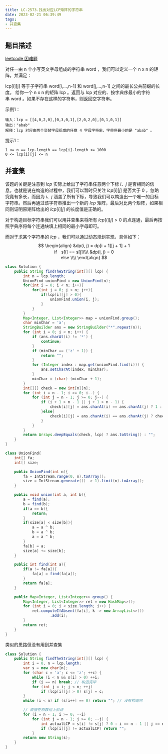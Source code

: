 ```yaml
---
title: LC-2573.找出对应LCP矩阵的字符串
date: 2023-02-21 06:39:49
tags:
- 并查集
---
```


## 题目描述
[leetcode 困难题](https://leetcode.cn/problems/find-the-string-with-lcp/submissions/)

对任一由 n 个小写英文字母组成的字符串 word ，我们可以定义一个 n x n 的矩阵，并满足：

lcp[i][j] 等于子字符串 word[i,...,n-1] 和 word[j,...,n-1] 之间的最长公共前缀的长度。
给你一个 n x n 的矩阵 lcp 。返回与 lcp 对应的、按字典序最小的字符串 word 。如果不存在这样的字符串，则返回空字符串。

示例1：
```
输入：lcp = [[4,0,2,0],[0,3,0,1],[2,0,2,0],[0,1,0,1]]
输出："abab"
解释：lcp 对应由两个交替字母组成的任意 4 字母字符串，字典序最小的是 "abab" 。
```

提示1：
```
1 <= n == lcp.length == lcp[i].length <= 1000
0 <= lcp[i][j] <= n
```

## 并查集
该题的关键是注意到 $lcp$ 实际上给出了字符串任意两个下标 $i、j$ 是否相同的信息。也就是说在构造的过程中，我们可以暂时只关注 $lcp[i][j]$ 是否大于 $0$ ，忽略究竟有多长，而因为 $i、j$ 涵盖了所有下标，导致我们可以构造出一个唯一的目标字符串。然后再通过该字符串推出一个新的 $lcp$ 矩阵，最后对比两个矩阵，如果相同则证明原矩阵给出的 $lcp[i][j]$ 的长度值是正确的。

对于构造目标字符串我们可以用并查集来将所有 $lcp[i][j] > 0$ 的点连通，最后再按照字典序将每个连通块填上相同的最小字母即可。

而对于求某个字符串的 $lcp$ ，我们可以通过动态规划实现，具体如下：
$$
\begin{align}
&dp(i, j) = dp[i + 1][j + 1] + 1　　　　　　　　　　　　　　　　　　　 if　s[i] == s[j]\\\\
&dp(i, j) = 0　　　　 　　　　　　　　　　　　　　　　　　　　　　　     else \\\\
\end{align}
$$

```Java
class Solution {
    public String findTheString(int[][] lcp) {
        int n = lcp.length;
        UnionFind unionFind = new UnionFind(n);
        for(int i = 0; i < n; i++){
            for(int j = 0; j < n; j++){
                if(lcp[i][j] > 0){
                    unionFind.union(i, j);
                }
            }
        }
        Map<Integer, List<Integer>> map = unionFind.group();
        char minChar = 'a';
        StringBuilder ans = new StringBuilder("*".repeat(n));
        for (int i = 0; i < n; i++) {
            if (ans.charAt(i) != '*') {
                continue;
            }
            if (minChar == ('z' + 1)) {
                return "";
            }
            for (Integer index : map.get(unionFind.find(i))) {
                ans.setCharAt(index, minChar);
            }
            minChar = (char) (minChar + 1);
        }
        int[][] check = new int[n][n];
        for (int i = n - 1; i >= 0; i--) {
            for (int j = n - 1; j >= 0; j--) {
                if (i + 1 > n - 1 || j + 1 > n - 1) {
                    check[i][j] = ans.charAt(i) == ans.charAt(j) ? 1 : 0;
                }else{
                    check[i][j] = ans.charAt(i) == ans.charAt(j) ? check[i + 1][j + 1] + 1 : 0;
                }
            }
        }
        return Arrays.deepEquals(check, lcp) ? ans.toString() : "";
    }
}

class UnionFind{
    int[] fa;
    int[] size;

    public UnionFind(int n){
        fa = IntStream.range(0, n).toArray();
        size = IntStream.generate(() -> 1).limit(n).toArray();
    }

    public void union(int a, int b){
        a = find(a);
        b = find(b);
        if(a == b){
            return;
        }
        if(size[a] < size[b]){
            a = a ^ b;
            b = a ^ b;
            a = a ^ b;
        }
        fa[b] = a;
        size[a] += size[b];
    }

    public int find(int a){
        if(a != fa[a]){
            fa[a] = find(fa[a]);
        }
        return fa[a];
    }

    public Map<Integer, List<Integer>> group() {
        Map<Integer, List<Integer>> ret = new HashMap<>();
        for (int i = 0; i < size.length; i++) {
            ret.computeIfAbsent(fa[i], k -> new ArrayList<>())
                    .add(i);
        }
        return ret;
    }
}
```
类似的思路但没有用到并查集
```Java
class Solution {
    public String findTheString(int[][] lcp) {
        int i = 0, n = lcp.length;
        var s = new char[n];
        for (char c = 'a'; c <= 'z'; ++c) {
            while (i < n && s[i] > 0) ++i;
            if (i == n) break; // 构造完毕
            for (int j = i; j < n; ++j)
                if (lcp[i][j] > 0) s[j] = c;
        }
        while (i < n) if (s[i++] == 0) return ""; // 没有构造完

        // 直接在原数组上验证
        for (i = n - 1; i >= 0; --i)
            for (int j = n - 1; j >= 0; --j) {
                int actualLCP = s[i] != s[j] ? 0 : i == n - 1 || j == n - 1 ? 1 : lcp[i + 1][j + 1] + 1;
                if (lcp[i][j] != actualLCP) return "";
            }
        return new String(s);
    }
}
```